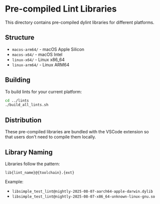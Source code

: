 # Pre-compiled Lint Libraries

This directory contains pre-compiled dylint libraries for different platforms.

## Structure

- `macos-arm64/` - macOS Apple Silicon
- `macos-x64/` - macOS Intel
- `linux-x64/` - Linux x86_64
- `linux-arm64/` - Linux ARM64

## Building

To build lints for your current platform:

```bash
cd ../lints
./build_all_lints.sh
```

## Distribution

These pre-compiled libraries are bundled with the VSCode extension so that users don't need to compile them locally.

## Library Naming

Libraries follow the pattern:
```
lib{lint_name}@{toolchain}.{ext}
```

Example:
- `libsimple_test_lint@nightly-2025-08-07-aarch64-apple-darwin.dylib`
- `libsimple_test_lint@nightly-2025-08-07-x86_64-unknown-linux-gnu.so`

